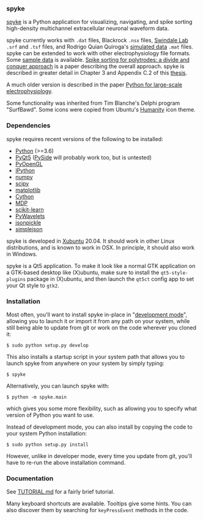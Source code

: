 ### spyke

[spyke](http://spyke.github.io) is a Python application for visualizing, navigating, and spike
sorting high-density multichannel extracellular neuronal waveform data.

spyke currently works with `.dat` files, Blackrock `.nsx` files, [Swindale
Lab](http://swindale.ecc.ubc.ca) `.srf` and `.tsf` files, and Rodrigo Quian Quiroga's
[simulated data](http://www.vis.caltech.edu/~rodri/Wave_clus/Simulator.zip) `.mat` files.
spyke can be extended to work with other electrophysiology file formats. Some [sample
data](http://swindale.ecc.ubc.ca/spyke) is available. [Spike sorting for polytrodes: a divide
and conquer approach](http://dx.doi.org/10.3389/fnsys.2014.00006) is a paper describing the
overall approach. spyke is described in greater detail in Chapter 3 and Appendix C.2 of this
[thesis](http://mspacek.github.io/mspacek_thesis.pdf).

A much older version is described in the paper
[Python for large-scale electrophysiology](http://www.frontiersin.org/Neuroinformatics/10.3389/neuro.11.009.2008/abstract).

Some functionality was inherited from Tim Blanche's Delphi program "SurfBawd". Some icons were
copied from Ubuntu's [Humanity](http://launchpad.net/humanity) icon theme.

### Dependencies

spyke requires recent versions of the following to be installed:

* [Python](http://python.org) (>=3.6)
* [PyQt5](http://www.riverbankcomputing.co.uk/software/pyqt)
  ([PySide](http://pyside.org) will probably work too, but is untested)
* [PyOpenGL](http://pyopengl.sourceforge.net)
* [IPython](http://ipython.org)
* [numpy](http://numpy.org)
* [scipy](http://scipy.org)
* [matplotlib](http://matplotlib.org)
* [Cython](http://cython.org)
* [MDP](http://mdp-toolkit.sourceforge.net)
* [scikit-learn](http://scikit-learn.org)
* [PyWavelets](http://www.pybytes.com/pywavelets)
* [jsonpickle](https://github.com/jsonpickle/jsonpickle)
* [simplejson](https://github.com/simplejson/simplejson)

spyke is developed in [Xubuntu](http://xubuntu.org) 20.04. It should work in other Linux
distributions, and is known to work in OSX. In principle, it should also work in Windows.

spyke is a Qt5 application. To make it look like a normal GTK application on a GTK-based
desktop like (X)ubuntu, make sure to install the `qt5-style-plugins` package in (X)ubuntu, and
then launch the `qt5ct` config app to set your Qt style to `gtk2`.

### Installation

Most often, you'll want to install spyke in-place in "[development
mode](http://setuptools.readthedocs.io/en/latest/setuptools.html#development-mode)", allowing
you to launch it or import it from any path on your system, while still being able to update
from git or work on the code wherever you cloned it:

```
$ sudo python setup.py develop
```

This also installs a startup script in your system path that allows you to launch spyke from
anywhere on your system by simply typing:

```
$ spyke
```

Alternatively, you can launch spyke with:

```
$ python -m spyke.main
```

which gives you some more flexibility, such as allowing you to specify what version of Python
you want to use.

Instead of development mode, you can also install by copying the code to your system Python
installation:

```
$ sudo python setup.py install
```

However, unlike in developer mode, every time you update from git, you'll have to re-run the
above installation command.

### Documentation

See [TUTORIAL.md](TUTORIAL.md) for a fairly brief tutorial.

Many keyboard shortcuts are available. Tooltips give some hints. You can also discover them by
searching for `keyPressEvent` methods in the code.
